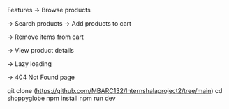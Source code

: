  Features
-> Browse products

-> Search products
-> Add products to cart

-> Remove items from cart

-> View product details

-> Lazy loading 

-> 404 Not Found page

git clone (https://github.com/MBARC132/Internshalaproject2/tree/main)
cd shoppyglobe
npm install
npm run dev

